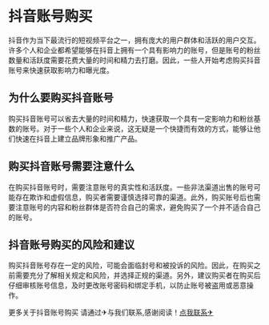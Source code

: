 # 抖音账号购买

抖音作为当下最流行的短视频平台之一，拥有庞大的用户群体和活跃的用户交互。许多个人和企业都希望能够在抖音上拥有一个具有影响力的账号，但是账号的粉丝数量和活跃度需要花费大量的时间和精力去打磨。因此，一些人开始考虑购买抖音账号来快速获取影响力和曝光度。

## 为什么要购买抖音账号

购买抖音账号可以省去大量的时间和精力，快速获取一个具有一定影响力和粉丝基数的账号。对于一些个人和企业来说，这无疑是一个快捷而有效的方式，能够让他们快速在抖音上建立品牌形象和推广产品。

## 购买抖音账号需要注意什么

在购买抖音账号时，需要注意账号的真实性和活跃度。一些非法渠道出售的账号可能存在欺诈和虚假信息，购买者需要谨慎选择可靠的渠道。此外，购买账号后也需要注意账号的内容和粉丝群体是否符合自己的需求，避免购买了一个并不适合自己的账号。

## 抖音账号购买的风险和建议

购买抖音账号存在一定的风险，可能会面临封号和被投诉的风险。因此，在购买之前需要充分了解相关规定和风险，并选择正规的渠道。另外，建议购买者在购买后仔细审核账号信息，及时更改账号密码和绑定手机，以防止账号被盗用或恶意操作。

更多关于抖音账号购买 请通过✈与我们联系,感谢阅读！[点我联系✈](https://ad.G208.com)